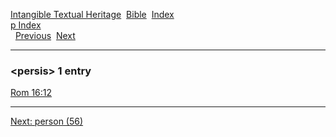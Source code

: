 [Intangible Textual Heritage](../../index)  [Bible](../index) 
[Index](index)   
[p Index](_p_)  
  [Previous](c08438)  [Next](c08440) 

------------------------------------------------------------------------

### &lt;persis&gt; 1 entry

[Rom 16:12](../kjv/rom016.htm#012)  

------------------------------------------------------------------------

[Next: person (56)](c08440)
